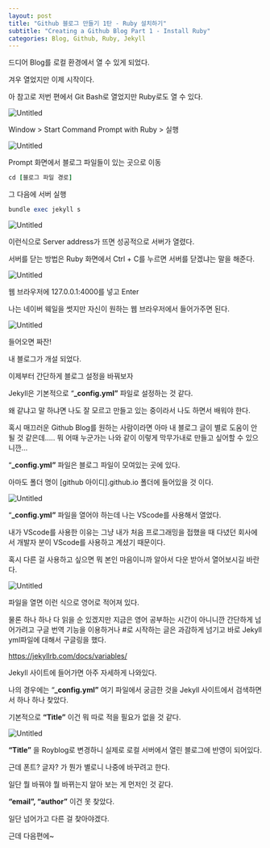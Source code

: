 ```yaml
---
layout: post
title: "Github 블로그 만들기 1탄 - Ruby 설치하기"
subtitle: "Creating a Github Blog Part 1 - Install Ruby"
categories: Blog, Github, Ruby, Jekyll
---
```


드디어 Blog를 로컬 환경에서 열 수 있게 되었다.

겨우 열었지만 이제 시작이다.

아 참고로 저번 편에서 Git Bash로 열었지만 Ruby로도 열 수 있다.

![Untitled](https://prod-files-secure.s3.us-west-2.amazonaws.com/43f66f41-2c41-4ef9-a32c-653d99f7da05/5fac89ff-cdec-4cea-8c4e-ee1d3470ba01/Untitled.png)

Window > Start Command Prompt with Ruby > 실행

![Untitled](https://prod-files-secure.s3.us-west-2.amazonaws.com/43f66f41-2c41-4ef9-a32c-653d99f7da05/80a21268-b8ae-4e2a-8259-78d9e5d23a64/Untitled.png)

Prompt 화면에서 블로그 파일들이 있는 곳으로 이동

```ruby
cd [블로그 파일 경로]
```

그 다음에 서버 실행

```ruby
bundle exec jekyll s
```

![Untitled](https://prod-files-secure.s3.us-west-2.amazonaws.com/43f66f41-2c41-4ef9-a32c-653d99f7da05/b1334e29-093e-4263-9714-507458c4bea8/Untitled.png)

이런식으로 Server address가 뜨면 성공적으로 서버가 열렸다.

서버를 닫는 방법은 Ruby 화면에서 Ctrl + C를 누르면 서버를 닫겠냐는 말을 해준다.

![Untitled](https://prod-files-secure.s3.us-west-2.amazonaws.com/43f66f41-2c41-4ef9-a32c-653d99f7da05/42b2bb6f-05d2-49dc-8760-f18b5e451b27/Untitled.png)

웹 브라우저에 127.0.0.1:4000를 넣고 Enter

나는 네이버 웨일을 썻지만 자신이 원하는 웹 브라우저에서 들어가주면 된다.

![Untitled](https://prod-files-secure.s3.us-west-2.amazonaws.com/43f66f41-2c41-4ef9-a32c-653d99f7da05/0e434b85-fe18-489c-8a69-2a8e810fb022/Untitled.png)

들어오면 짜잔!

내 블로그가 개설 되었다.

이제부터 간단하게 블로그 설정을 바꿔보자

Jekyll은 기본적으로 “**_config.yml”** 파일로 설정하는 것 같다.

왜 같냐고 말 하냐면 나도 잘 모르고 만들고 있는 중이라서 나도 하면서 배워야 한다.

혹시 매끄러운 Github Blog를 원하는 사람이라면 아마 내 블로그 글이 별로 도움이 안 될 것 같은데….. 뭐 어때 누군가는 나와 같이 이렇게 막무가내로 만들고 싶어할 수 있으니깐…

“**_config.yml”**  파일은 블로그 파일이 모여있는 곳에 있다.

아마도 폴더 명이 [github 아이디].github.io 폴더에 들어있을 것 이다.

![Untitled](https://prod-files-secure.s3.us-west-2.amazonaws.com/43f66f41-2c41-4ef9-a32c-653d99f7da05/34f92c3f-52ff-41e1-b541-3317e2b0e689/Untitled.png)

“**_config.yml”**  파일을 열어야 하는데 나는 VScode를 사용해서 열었다.

내가 VScode를 사용한 이유는 그냥 내가 처음 프로그래밍을 접했을 때 다녔던 회사에서 개발자 분이 VScode를 사용하고 계셨기 때문이다.

혹시 다른 걸 사용하고 싶으면 뭐 본인 마음이니까 알아서 다운 받아서 열어보시길 바란다.

![Untitled](https://prod-files-secure.s3.us-west-2.amazonaws.com/43f66f41-2c41-4ef9-a32c-653d99f7da05/214953d3-ca25-4040-b337-a3973da914fa/Untitled.png)

파일을 열면 이런 식으로 영어로 적어져 있다.

물론 하나 하나 다 읽을 순 있겠지만 지금은 영어 공부하는 시간이 아니니깐 간단하게 넘어가려고 구글 번역 기능을 이용하거나 #로 시작하는 글은 과감하게 넘기고 바로 Jekyll yml파일에 대해서 구글링을 했다.

https://jekyllrb.com/docs/variables/

Jekyll 사이트에 들어가면 아주 자세하게 나와있다.

나의 경우에는 “**_config.yml”** 여기 파일에서 궁금한 것을 Jekyll 사이트에서 검색하면서 하나 하나 찾았다.

기본적으로 **“Title”** 이건 뭐 따로 적을 필요가 없을 것 같다.

![Untitled](https://prod-files-secure.s3.us-west-2.amazonaws.com/43f66f41-2c41-4ef9-a32c-653d99f7da05/d553bfd8-23ce-4128-a2e0-da26b7cc9ff8/Untitled.png)

**“Title”** 을 Royblog로 변경하니 실제로 로컬 서버에서 열린 블로그에 반영이 되어있다.

근데 폰트? 글자? 가 뭔가 별로니 나중에 바꾸려고 한다.

일단 뭘 바꿔야 뭘 바뀌는지 알아 보는 게 먼저인 것 같다.

 **“email”, “author”** 이건 못 찾았다.

일단 넘어가고 다른 걸 찾아야겠다.

근데 다음편에~